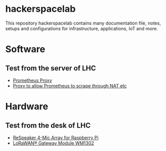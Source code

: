 # hackerspacelab
This repository hackerspacelab contains many documentation file, notes, setups and configurations for infrastructure, applications, IoT and more.

# Software
## Test from the server of LHC
- [Prometheus Proxy](https://github.com/pambrose/prometheus-proxy)
- [Proxy to allow Prometheus to scrape through NAT etc](https://github.com/prometheus-community/PushProx)

# Hardware
## Test from the desk of LHC
- [ReSpeaker 4-Mic Array for Raspberry Pi](https://wiki.seeedstudio.com/ReSpeaker_4_Mic_Array_for_Raspberry_Pi/)
- [LoRaWAN® Gateway Module WM1302](https://wiki.seeedstudio.com/WM1302_module/#quick-start-with-wm1302)
